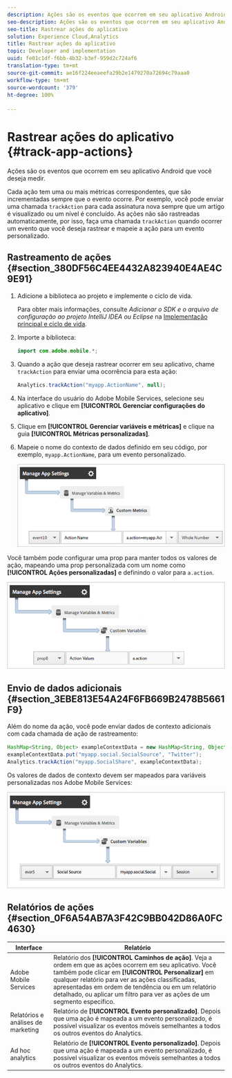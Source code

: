```yaml
---
description: Ações são os eventos que ocorrem em seu aplicativo Android que você deseja medir.
seo-description: Ações são os eventos que ocorrem em seu aplicativo Android que você deseja medir.
seo-title: Rastrear ações do aplicativo
solution: Experience Cloud,Analytics
title: Rastrear ações do aplicativo
topic: Developer and implementation
uuid: fe01c1df-f6bb-4b32-b3ef-959d2c724af6
translation-type: tm+mt
source-git-commit: ae16f224eeaeefa29b2e1479270a72694c79aaa0
workflow-type: tm+mt
source-wordcount: '379'
ht-degree: 100%

---
```



# Rastrear ações do aplicativo {#track-app-actions}

Ações são os eventos que ocorrem em seu aplicativo Android que você deseja medir.

Cada ação tem uma ou mais métricas correspondentes, que são incrementadas sempre que o evento ocorre. Por exemplo, você pode enviar uma chamada `trackAction` para cada assinatura nova sempre que um artigo é visualizado ou um nível é concluído. As ações não são rastreadas automaticamente, por isso, faça uma chamada `trackAction` quando ocorrer um evento que você deseja rastrear e mapeie a ação para um evento personalizado.

## Rastreamento de ações {#section_380DF56C4EE4432A823940E4AE4C9E91}

1. Adicione a biblioteca ao projeto e implemente o ciclo de vida.

   Para obter mais informações, consulte *Adicionar o SDK e o arquivo de configuração ao projeto IntelliJ IDEA ou Eclipse* na [Implementação principal e ciclo de vida](/help/android/getting-started/dev-qs.md).

1. Importe a biblioteca:

   ```java
   import com.adobe.mobile.*;
   ```

1. Quando a ação que deseja rastrear ocorrer em seu aplicativo, chame `trackAction` para enviar uma ocorrência para esta ação:

   ```java
   Analytics.trackAction("myapp.ActionName", null);
   ```

1. Na interface do usuário do Adobe Mobile Services, selecione seu aplicativo e clique em **[!UICONTROL Gerenciar configurações do aplicativo]**.
1. Clique em **[!UICONTROL Gerenciar variáveis e métricas]** e clique na guia **[!UICONTROL Métricas personalizadas]**.

1. Mapeie o nome do contexto de dados definido em seu código, por exemplo, `myapp.ActionName`, para um evento personalizado.

   ![](assets/map-event-context-data.png)

Você também pode configurar uma prop para manter todos os valores de ação, mapeando uma prop personalizada com um nome como **[!UICONTROL Ações personalizadas]** e definindo o valor para `a.action`.

![](assets/map-custom-prop.png)

## Envio de dados adicionais {#section_3EBE813E54A24F6FB669B2478B5661F9}

Além do nome da ação, você pode enviar dados de contexto adicionais com cada chamada de ação de rastreamento:

```java
HashMap<String, Object> exampleContextData = new HashMap<String, Object>(); 
exampleContextData.put("myapp.social.SocialSource", "Twitter"); 
Analytics.trackAction("myapp.SocialShare", exampleContextData);
```

Os valores de dados de contexto devem ser mapeados para variáveis personalizadas nos Adobe Mobile Services:

![](assets/map-variable-context-action.png)

## Relatórios de ações {#section_0F6A54AB7A3F42C9BB042D86A0FC4630}

| Interface | Relatório |
|--- |--- |
| Adobe Mobile Services | Relatório dos **[!UICONTROL Caminhos de ação]**.  Veja a ordem em que as ações ocorrem em seu aplicativo. Você também pode clicar em **[!UICONTROL Personalizar]** em qualquer relatório para ver as ações classificadas, apresentadas em ordem de tendência ou em um relatório detalhado, ou aplicar um filtro para ver as ações de um segmento específico. |
| Relatórios e análises de marketing | Relatório de **[!UICONTROL Evento personalizado]**. Depois que uma ação é mapeada a um evento personalizado, é possível visualizar os eventos móveis semelhantes a todos os outros eventos do Analytics. |
| Ad hoc analytics | Relatório de **[!UICONTROL Evento personalizado]**. Depois que uma ação é mapeada a um evento personalizado, é possível visualizar os eventos móveis semelhantes a todos os outros eventos do Analytics. |

